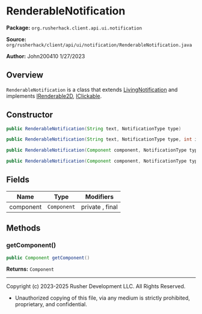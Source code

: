 # RenderableNotification

**Package:** `org.rusherhack.client.api.ui.notification`

**Source:** `org/rusherhack/client/api/ui/notification/RenderableNotification.java`

**Author:** John200410 1/27/2023



## Overview

`RenderableNotification` is a class that extends [LivingNotification](LivingNotification.md) and implements [IRenderable2D](IRenderable2D.md), [IClickable](IClickable.md).

## Constructor

```java
public RenderableNotification(String text, NotificationType type)
```

```java
public RenderableNotification(String text, NotificationType type, int id)
```

```java
public RenderableNotification(Component component, NotificationType type)
```

```java
public RenderableNotification(Component component, NotificationType type, int id)
```

## Fields

| Name | Type | Modifiers |
|------|------|----------|
| component | `Component` | private , final |


## Methods

### getComponent()

```java
public Component getComponent()
```

**Returns:** `Component`

---

Copyright (c) 2023-2025 Rusher Development LLC. All Rights Reserved.
* Unauthorized copying of this file, via any medium is strictly prohibited, proprietary, and confidential.
